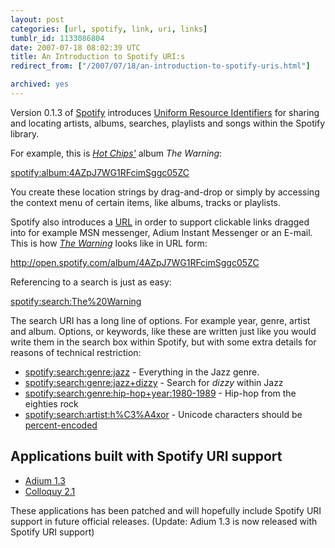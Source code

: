 ```yaml
---
layout: post
categories: [url, spotify, link, uri, links]
tumblr_id: 1133086804  
date: 2007-07-18 08:02:39 UTC
title: An Introduction to Spotify URI:s
redirect_from: ["/2007/07/18/an-introduction-to-spotify-uris.html"]

archived: yes
---
```


Version 0.1.3 of <a href="http://spotify.com/">Spotify</a> introduces <a href="http://en.wikipedia.org/wiki/Uniform_Resource_Identifier">Uniform Resource Identifiers</a> for sharing and locating artists, albums, searches, playlists and songs within the Spotify library.

For example, this is <em><a href="spotify:artist:37uLId6Z5ZXCx19vuruvv5">Hot Chips'</a></em> album <em>The Warning</em>:

<p class="big"><a href="spotify:album:4AZpJ7WG1RFcimSggc05ZC">spotify:album:4AZpJ7WG1RFcimSggc05ZC</a></p>

You create these location strings by drag-and-drop or simply by accessing the context menu of certain items, like albums, tracks or playlists.

Spotify also introduces a <a href="http://en.wikipedia.org/wiki/Uniform_Resource_Locator">URL</a> in order to support clickable links dragged into for example MSN messenger, Adium Instant Messenger or an E-mail. This is how <em><a href="spotify:album:4AZpJ7WG1RFcimSggc05ZC">The Warning</a></em> looks like in URL form:

<p class="medium"><a href="http://open.spotify.com/album/4AZpJ7WG1RFcimSggc05ZC">http://open.spotify.com/album/4AZpJ7WG1RFcimSggc05ZC</a></p>

Referencing to a search is just as easy:

<p class="big"><a href="spotify:search:The%20Warning">spotify:search:The%20Warning</a></p>

The search URI has a long line of options. For example year, genre, artist and album. Options, or keywords, like these are written just like you would write them in the search box within Spotify, but with some extra details for reasons of technical restriction:

<ul>
<li><a href="spotify:search:genre:jazz">spotify:search:genre:jazz</a> - Everything in the Jazz genre.</li>
<li><a href="spotify:search:genre:jazz+dizzy">spotify:search:genre:jazz+dizzy</a> - Search for <em>dizzy</em> within Jazz</li>
<li><a href="spotify:search:genre:hip-hop+year:1980-1989">spotify:search:genre:hip-hop+year:1980-1989</a> - Hip-hop from the eighties rock</li>
<li><a href="spotify:search:artist:h%C3%A4xor">spotify:search:artist:h%C3%A4xor</a> - Unicode characters should be <a href="http://en.wikipedia.org/wiki/Percent-encoding">percent-encoded</a></li>
</ul>

<h2>Applications built with Spotify URI support</h2>
<ul>
<li><a href="http://adiumx.com/">Adium 1.3</a></li>
<li><a href="http://hunch.se/stuff/Colloquy-2.1-r3777-spotify.zip">Colloquy 2.1</a></li>
</ul>
These applications has been patched and will hopefully include Spotify URI support in future official releases. (Update: Adium 1.3 is now released with Spotify URI support)
